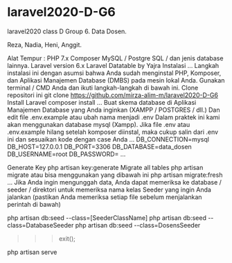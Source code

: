 # laravel2020-D-G6
laravel2020 class D Group 6. Data Dosen.

Reza, Nadia, Heni, Anggit.

Alat Tempur :
PHP 7.x
Composer
MySQL / Postgre SQL / dan jenis database lainnya.
Laravel version 6.x
Laravel Datatable by Yajra
Instalasi
...
Langkah instalasi ini dengan asumsi bahwa Anda sudah menginstal PHP, Komposer, dan Aplikasi Manajemen Database (DMBS) pada mesin lokal Anda. Gunakan terminal / CMD Anda dan ikuti langkah-langkah di bawah ini.
Clone repositori ini
git clone https://github.com/mirza-alim-m/laravel2020-D-G6
Install Laravel
composer install
...
Buat skema database di Aplikasi Manajemen Database yang Anda inginkan (XAMPP / POSTGRES / dll.) Dan edit file .env.example atau ubah nama menjadi .env 
Dalam praktek ini kami akan menggunakan database mysql (Xampp). Jika file .env atau .env.example hilang setelah komposer diinstal, maka cukup salin dari .env ini dan sesuaikan kode dengan case Anda
...
DB_CONNECTION=mysql
DB_HOST=127.0.0.1
DB_PORT=3306
DB_DATABASE=data_dosen
DB_USERNAME=root
DB_PASSWORD=
...

Generate Key
php artisan key:generate
Migrate all tables
php artisan migrate
atau bisa menggunakan yang dibawah ini
php artisan migrate:fresh
...
Jika Anda ingin mengunggah data, Anda dapat memeriksa ke database / seeder / direktori untuk memeriksa nama kelas Seeder yang ingin Anda jalankan (pastikan Anda memeriksa setiap file sebelum menjalankan perintah di bawah)

php artisan db:seed --class=[SeederClassName]
php artisan db:seed --class=DatabaseSeeder
php artisan db:seed --class=DosensSeeder

>>> exit();

php artisan serve